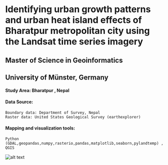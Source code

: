 # Identifying urban growth patterns and urban heat island effects of Bharatpur metropolitan city using the Landsat time series imagery

## Master of Science in Geoinformatics 
## University of Münster, Germany

#### Study Area: Bharatpur , Nepal

#### Data Source: 
````
Boundary data: Department of Survey, Nepal
Raster data: United States Geological Survey (earthexplorer)
````
#### Mapping and visualization tools: 
````
Python (GDAL,geopandas,numpy,rasterio,pandas,matplotlib,seaborn,pylandtemp) , QGIS
````

![alt text](https://github.com/shiwakotisurendra/Master-thesis-Surendra/blob/master/thesis-1.gif)
